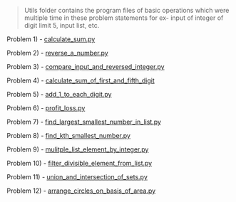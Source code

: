> Utils folder contains the program files of basic operations which were multiple time in these problem statements for ex- input of integer of digit limit 5, input list, etc.

Problem 1) - [calculate_sum.py](calculate_sum.py)

Problem 2) - [reverse_a_number.py](reverse_a_number.py)

Problem 3) - [compare_input_and_reversed_integer.py](compare_input_and_reversed_integer.py)

Problem 4) - [calculate_sum_of_first_and_fifth_digit](calculate_sum_of_first_and_fifth_digit.py)

Problem 5) - [add_1_to_each_digit.py](add_1_to_each_digit.py)

Problem 6) - [profit_loss.py](profit_loss.py)

Problem 7) - [find_largest_smallest_number_in_list.py](find_largest_smallest_number_in_list.py)

Problem 8) - [find_kth_smallest_number.py](find_kth_smallest_number.py)

Problem 9) - [mulitple_list_element_by_integer.py](mulitple_list_element_by_integer.py)

Problem 10) - [filter_divisible_element_from_list.py](filter_divisible_element_from_list.py)

Problem 11) - [union_and_intersection_of_sets.py](union_and_intersection_of_sets.py)

Problem 12) - [arrange_circles_on_basis_of_area.py](arrange_circles_on_basis_of_area.py)
